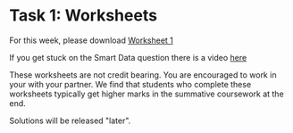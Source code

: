 # Task 1: Worksheets

For this week, please
download [Worksheet 1](https://www.ole.bris.ac.uk/bbcswebdav/courses/COMS10017_2022_TB-2/content/oo/pdfs/sheet1_problems.pdf)


If you get stuck on the Smart Data question there is a video [here](https://web.microsoftstream.com/video/8da10da4-bdfb-424b-9e78-12d120e04050)

These worksheets are not credit bearing. You are encouraged to work in your with your partner. We find that students who complete these worksheets typically get higher marks in the summative coursework at the end.

Solutions will be released "later". 
